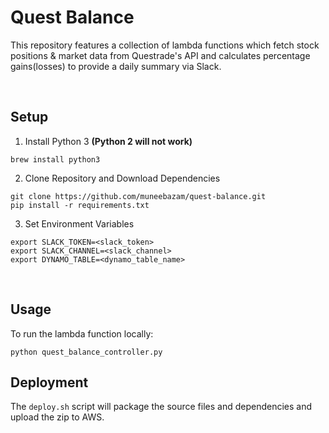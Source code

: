 # Quest Balance

This repository features a collection of lambda functions which fetch stock positions & market data from Questrade's API and calculates percentage gains(losses) to provide a daily summary via Slack. 

<br/>

## Setup

1. Install Python 3 **(Python 2 will not work)**

```
brew install python3
```

2. Clone Repository and Download Dependencies

```
git clone https://github.com/muneebazam/quest-balance.git
pip install -r requirements.txt
```

3. Set Environment Variables

```
export SLACK_TOKEN=<slack_token>
export SLACK_CHANNEL=<slack_channel>
export DYNAMO_TABLE=<dynamo_table_name>
```

<br/>

## Usage

To run the lambda function locally:

```
python quest_balance_controller.py
```

## Deployment

The `deploy.sh` script will package the source files and dependencies and upload the zip to AWS.
